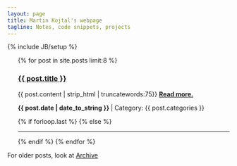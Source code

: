 ```yaml
---
layout: page
title: Martin Kojtal's webpage
tagline: Notes, code snippets, projects
---
```

{% include JB/setup %}

<div class="container-fluid">
  <div class="row-fluid">
      <div class="span9">
          <ul >
              {% for post in site.posts limit:8 %}
              <h3><a class="post_link" href="{{ BASE_PATH }}{{ post.url }}">{{ post.title }}</a></h3>
              <p>
                {{ post.content | strip_html | truncatewords:75}}
                <a href="{{ post.url }}"><strong> Read more.</strong></a><br/>
              </p>
              <p>
                <strong>
                    {{ post.date | date_to_string }}
                </strong>
                | Category: {{ post.categories }}
              </p>
              {% if forloop.last %}
              {% else %}
                <hr>
              {% endif %}
              {% endfor %}
          </ul>
          <div> For older posts, look at <a href="/pages/nav/archive.html">Archive</a></div>
      </div>
      <!--
      <div class="span2 offset 1">
          <h4>Categories</h4>
          <ul class="tag_box inline">
              {% assign categories_list = site.categories %}
              {% include JB/categories_list %}
          </ul>
      </div>
      -->
  </div>
</div>




